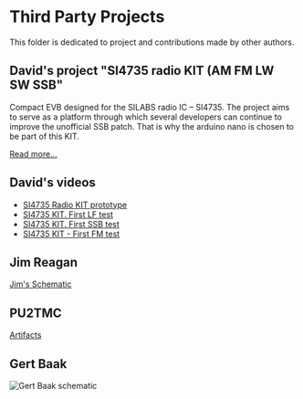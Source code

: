 # Third Party Projects

This folder is dedicated to project and contributions made by other authors.


## David's project "SI4735 radio KIT (AM FM LW SW SSB"
Compact EVB designed for the SILABS radio IC – SI4735.
The project aims to serve as a platform through which several developers can continue to improve the unofficial SSB patch. That is why the arduino nano is chosen to be part of this KIT.

[Read more...](https://davidmartinsengineering.wordpress.com/si4735-radio-kit/)


## David's videos 

* [SI4735 Radio KIT prototype](https://youtu.be/ENqokz09xvU)
* [SI4735 KIT. First LF test](https://youtu.be/hjDvo8ehZi4)
* [SI4735 KIT. First SSB test](https://youtu.be/bZW6NiOEGSQ)
* [SI4735 KIT - First FM test](https://youtu.be/LudpuwJSajU)



## Jim Reagan

[Jim's Schematic](https://github.com/pu2clr/SI4735/tree/master/extras/Third_Party_Projects/Jim%20Reagan)


## PU2TMC

[Artifacts](https://github.com/pu2clr/SI4735/tree/master/extras/Third_Party_Projects/Luiz_pu2tmc)


## Gert Baak

![Gert Baak schematic](https://github.com/pu2clr/SI4735/blob/master/extras/Third_Party_Projects/Gert_Baak/schematic_esp32_si4735_Gert_Baak.jpg)
